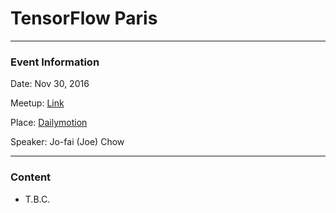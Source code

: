 # TensorFlow Paris

---

### Event Information

Date: Nov 30, 2016

Meetup: [Link](https://www.meetup.com/TensorFlow-Paris/events/235346538/)

Place: [Dailymotion](https://maps.google.com/maps?f=q&hl=en&q=140+boulevard+Malesherbes+75017+Paris%2C+Paris%2C+fr) 

Speaker: Jo-fai (Joe) Chow

---

### Content

- T.B.C.



